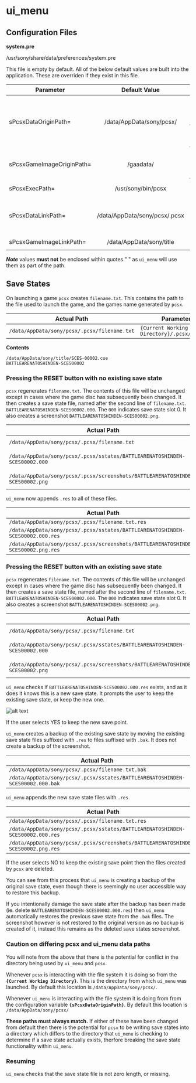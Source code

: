 # ui_menu

## Configuration Files
**system.pre**

/usr/sony/share/data/preferences/system.pre

This file is empty by default. All of the below default values are built into the application. These are overriden if they exist in this file.

| Parameter | Default Value | Comment |
| - | :-: | - |
|sPcsxDataOriginPath=|/data/AppData/sony/pcsx/|*Base game save data directory. Each game has an individual sub-directory named after the integer {GAME_ID} field in regional.db eg. `/data/AppData/sony/pcsx/1`. This is the directory `ui_menu` __must__ be launched from.*|
|sPcsxGameImageOriginPath=|/gaadata/|*Base game data directory. Each game has an individual sub-directory named after the integer {GAME_ID} field in regional.db eg. `/gaadata/1`*|
|sPcsxExecPath=|/usr/sony/bin/pcsx|*Executable launched when starting a game or resuming a save point*|
|sPcsxDataLinkPath=|/data/AppData/sony/pcsx/.pcsx|*Symlink location. Links to `sPcsxDataOriginPath/{GAME_ID}/.pcsx`. This __must__ be named `.pcsx` and it __must__ be a subdirectory of `sPcsxDataOriginPath`*|
|sPcsxGameImageLinkPath=|/data/AppData/sony/title|*Symlink location. Links to `sPcsxGameImageOriginPath/{GAME_ID}`*|

__*Note*__ values **must not** be enclosed within quotes " " as `ui_menu` will use them as part of the path.

## Save States
On launching a game `pcsx` creates `filename.txt`. This contains the path to the file used to launch the game, and the games name generated by `pcsx`.

| Actual Path | Parameter Path |
| - | - |
|`/data/AppData/sony/pcsx/.pcsx/filename.txt`|`{Current Working Directory}/.pcsx/filename.txt` |

**Contents**
```
/data/AppData/sony/title/SCES-00002.cue
BATTLEARENATOSHINDEN-SCES00002
```

### Pressing the RESET button **with no existing save state**
`pcsx` regenerates `filename.txt`. The contents of this file will be unchanged except in cases where the game disc has subsequently been changed. It then creates a save state file, named after the second line of `filename.txt`. `BATTLEARENATOSHINDEN-SCES00002.000`. The `000` indicates save state slot 0. It also creates a screenshot `BATTLEARENATOSHINDEN-SCES00002.png`.

| Actual Path | Parameter Path |
| - | - |
|`/data/AppData/sony/pcsx/.pcsx/filename.txt`|`{Current Working Directory}/.pcsx/filename.txt` |
|`/data/AppData/sony/pcsx/.pcsx/sstates/BATTLEARENATOSHINDEN-SCES00002.000`|`{Current Working Directory}/.pcsx/sstates/{2nd line of filename.txt}.000` |
|`/data/AppData/sony/pcsx/.pcsx/screenshots/BATTLEARENATOSHINDEN-SCES00002.png`|`{Current Working Directory}/.pcsx/screenshots/{2nd line of filename.txt}.png` |

`ui_menu` now appends `.res` to all of these files.

| Actual Path | Parameter Path |
| - | - |
|`/data/AppData/sony/pcsx/.pcsx/filename.txt.res`|`{sPcsxDataOriginPath}/.pcsx/filename.txt.res` |
|`/data/AppData/sony/pcsx/.pcsx/sstates/BATTLEARENATOSHINDEN-SCES00002.000.res`|`{sPcsxDataOriginPath}/.pcsx/sstates/{2nd line of filename.txt}.000.res` |
|`/data/AppData/sony/pcsx/.pcsx/screenshots/BATTLEARENATOSHINDEN-SCES00002.png.res`|`{sPcsxDataOriginPath}/.pcsx/screenshots/{2nd line of filename.txt}.png.res` |



### Pressing the RESET button with an existing save state
`pcsx` regenerates `filename.txt`. The contents of this file will be unchanged except in cases where the game disc has subsequently been changed. It then creates a save state file, named after the second line of `filename.txt`. `BATTLEARENATOSHINDEN-SCES00002.000`. The `000` indicates save state slot 0. It also creates a screenshot `BATTLEARENATOSHINDEN-SCES00002.png`.

| Actual Path | Parameter Path |
| - | - |
|`/data/AppData/sony/pcsx/.pcsx/filename.txt`|`{Current Working Directory}/.pcsx/filename.txt` |
|`/data/AppData/sony/pcsx/.pcsx/sstates/BATTLEARENATOSHINDEN-SCES00002.000`|`{Current Working Directory}/.pcsx/sstates/{2nd line of filename.txt}.000` |
|`/data/AppData/sony/pcsx/.pcsx/screenshots/BATTLEARENATOSHINDEN-SCES00002.png`|`{Current Working Directory}/.pcsx/screenshots/{2nd line of filename.txt}.png` |

`ui_menu` checks if `BATTLEARENATOSHINDEN-SCES00002.000.res` exists, and as it does it knows this is a new save state. It prompts the user to keep the existing save state, or keep the new one.

![alt text](http://andshrew.github.io/psc/ui_menu/delete_save_state.png "PlayStation Classic Menu keep or new save point")

If the user selects YES to keep the new save point.

`ui_menu` creates a backup of the existing save state by moving the existing save state files suffixed with `.res` to files suffixed with `.bak`. It does not create a backup of the screenshot.

| Actual Path | Parameter Path |
| - | - |
|`/data/AppData/sony/pcsx/.pcsx/filename.txt.bak`|`{sPcsxDataOriginPath}/.pcsx/filename.txt.bak` |
|`/data/AppData/sony/pcsx/.pcsx/sstates/BATTLEARENATOSHINDEN-SCES00002.000.bak`|`{sPcsxDataOriginPath}/.pcsx/sstates/{2nd line of filename.txt}.000.bak` |

`ui_menu` appends the new save state files with `.res`

| Actual Path | Parameter Path |
| - | - |
|`/data/AppData/sony/pcsx/.pcsx/filename.txt.res`|`{sPcsxDataOriginPath}/.pcsx/filename.txt.res` |
|`/data/AppData/sony/pcsx/.pcsx/sstates/BATTLEARENATOSHINDEN-SCES00002.000.res`|`{sPcsxDataOriginPath}/.pcsx/sstates/{2nd line of filename.txt}.000.res` |
|`/data/AppData/sony/pcsx/.pcsx/screenshots/BATTLEARENATOSHINDEN-SCES00002.png.res`|`{sPcsxDataOriginPath}/.pcsx/screenshots/{2nd line of filename.txt}.png.res` |

If the user selects NO to keep the existing save point then the files created by `pcsx` are deleted.


You can see from this process that `ui_menu` is creating a backup of the original save state, even though there is seemingly no user accessible way to restore this backup.

If you intentionally damage the save state after the backup has been made (ie. delete `BATTLEARENATOSHINDEN-SCES00002.000.res`) then `ui_menu` automatically restores the previous save state from the `.bak` files. The screenshot however is not restored to the original version as no backup is created of it, instead this remains as the deleted save states screenshot.

### Caution on differing pcsx and ui_menu data paths
You will note from the above that there is the potential for conflict in the directory being used by `ui_menu` and `pcsx`.

Whenever `pcsx` is interacting with the file system it is doing so from the **`{Current Working Directory}`**. This is the directory from which `ui_menu` was launched. By default this location is `/data/AppData/sony/pcsx/`.

Whenever `ui_menu` is interacting with the file system it is doing from from the configuration variable **`{sPcsxDataOriginPath}`**. By default this location is `/data/AppData/sony/pcsx/`

**These paths must always match.** If either of these have been changed from default then there is the potential for `pcsx` to be writing save states into a directory which differs to the directory that `ui_menu` is checking to determine if a save state actually exists, therfore breaking the save state functionality within `ui_menu`.

### Resuming
`ui_menu` checks that the save state file is not zero length, or missing.

